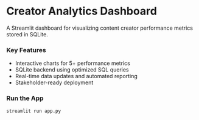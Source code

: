 # Creator Analytics Dashboard

A Streamlit dashboard for visualizing content creator performance metrics stored in SQLite.

### Key Features
- Interactive charts for 5+ performance metrics
- SQLite backend using optimized SQL queries
- Real-time data updates and automated reporting
- Stakeholder-ready deployment

### Run the App
```bash
streamlit run app.py
